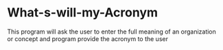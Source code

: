 # What-s-will-my-Acronym
This program will ask the user to enter the full meaning of an organization or concept and program provide the acronym  to the user
